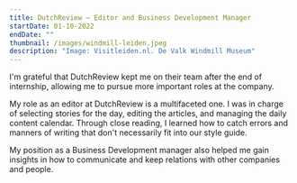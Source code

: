 ```yaml
---
title: DutchReview — Editor and Business Development Manager
startDate: 01-10-2022
endDate: ""
thumbnail: /images/windmill-leiden.jpeg
description: "Image: Visitleiden.nl. De Valk Windmill Museum"
---
```

I﻿'m grateful that DutchReview kept me on their team after the end of internship, allowing me to pursue more important roles at the company. 

M﻿y role as an editor at DutchReview is a multifaceted one. I was in charge of selecting stories for the day, editing the articles, and managing the daily content calendar. Through close reading, I learned how to catch errors and manners of writing that don't necessarily fit into our style guide.

My position as a Business Development manager also helped me gain insights in how to communicate and keep relations with other companies and people.